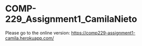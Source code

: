 # COMP-229_Assignment1_CamilaNieto
Please go to the online version: https://comp229-assignment1-camila.herokuapp.com/
